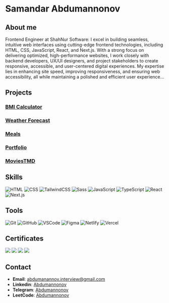 # Samandar Abdumannonov

## About me
Frontend Engineer at ShahNur Software: I excel in building seamless, intuitive web interfaces using cutting-edge frontend technologies, including HTML, CSS, JavaScript, React, and Next.js. With a strong focus on delivering optimized, high-performance websites, I work closely with backend developers, UX/UI designers, and project stakeholders to create responsive, accessible, and user-centered digital experiences. My expertise lies in enhancing site speed, improving responsiveness, and ensuring web accessibility, all while maintaining a polished and efficient user experience...

## Projects

### [BMI Calculator](https://github.com/Abdumannonov-Samandar/bmi-calculator)   
### [Weather Forecast](https://sparkly-hummingbird-52880e.netlify.app/)
### [Meals](https://66df7e46f4514fb204783faf--vocal-belekoy-e35998.netlify.app/)
### [Portfolio](https://672cee30c7978e00f8dc0479--legendary-capybara-c35b34.netlify.app/)  
### [MoviesTMD](https://66c2a9984e54892a5f8ced29--leafy-medovik-30f11f.netlify.app/)  

## Skills
![HTML](https://skillicons.dev/icons?i=html)
![CSS](https://skillicons.dev/icons?i=css)
![TailwindCSS](https://skillicons.dev/icons?i=tailwind)
![Sass](https://skillicons.dev/icons?i=sass)
![JavaScript](https://skillicons.dev/icons?i=js)
![TypeScript](https://skillicons.dev/icons?i=ts)
![React](https://skillicons.dev/icons?i=react)
![Next.js](https://skillicons.dev/icons?i=nextjs)


## Tools
![Git](https://skillicons.dev/icons?i=git)
![GitHub](https://skillicons.dev/icons?i=github)
![VSCode](https://skillicons.dev/icons?i=vscode)
![Figma](https://skillicons.dev/icons?i=figma)
![Netlify](https://skillicons.dev/icons?i=netlify)
![Vercel](https://skillicons.dev/icons?i=vercel)

## Certificates



[![](https://visitcount.itsvg.in/api?id=Samandardh&label=Profile%20Trad&color=0&icon=8&pretty=true)](https://visitcount.itsvg.in)
[![](https://visitcount.itsvg.in/api?id=Samandar22&label=Profile%20Code&color=10&icon=2&pretty=true)](https://visitcount.itsvg.in)
[![](https://visitcount.itsvg.in/api?id=Samandar1&label=Profile%20Grow&icon=1&pretty=true)](https://visitcount.itsvg.in)
[![](https://visitcount.itsvg.in/api?id=Abdumannonov11&label=Profile%20Views&color=9&icon=5&pretty=true)](https://visitcount.itsvg.in)


## Contact
- **Email**: abdumanannov.interview@gmail.com
- **Linkedin**: [Abdumannonov](https://www.linkedin.com/in/samandar-abdumannonov-559842322/)
- **Telegram**: [Abdumannonov](https://t.me/Abdumannonov571_60)
- **LeetCode**: [Abdumannonov](https://leetcode.com/Abdumannonov1/)

